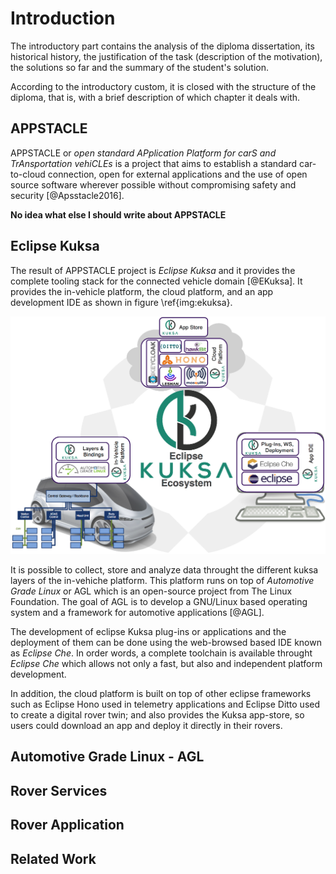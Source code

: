 Introduction
=========

The introductory part contains the analysis of the diploma dissertation, its historical history, the justification of the task (description of the motivation), the solutions so far and the summary of the student's solution.

According to the introductory custom, it is closed with the structure of the diploma, that is, with a brief description of which chapter it deals with.


APPSTACLE
------------
APPSTACLE or _open standard APplication Platform for carS and TrAnsportation vehiCLEs_ is a project that aims to establish a standard car-to-cloud connection, open for external applications and the use of open source software wherever possible without compromising safety and security [@Apsstacle2016]. 

**No idea what else I should write about APPSTACLE**

Eclipse Kuksa
-------------
The result of APPSTACLE project is _Eclipse Kuksa_ and it provides the complete tooling stack for the connected vehicle domain [@EKuksa].
It provides the in-vehicle platform, the cloud platform, and  an app development IDE as shown in figure \ref{img:ekuksa}.

![Eclipse Kuksa Ecosystem [@EKuksa] \label{img:ekuksa}](img/EKuksa.png)


It is possible to collect, store and analyze data throught the different kuksa layers of the in-vehiche platform.
This platform runs on top of _Automotive Grade Linux_ or AGL which is an open-source project from The Linux Foundation. The goal of AGL is to develop a GNU/Linux based operating system and a framework for automotive applications [@AGL].

The development of eclipse Kuksa plug-ins or  applications and the deployment of them can be done using the web-browsed based  IDE known as _Eclipse Che_.
In order words, a complete toolchain is available throught _Eclipse Che_ which allows not only a fast, but also and independent platform development. 


In addition, the cloud platform is built on top of other eclipse frameworks such as Eclipse Hono used in telemetry applications and Eclipse Ditto used to create a digital rover twin; and also provides the Kuksa app-store, so users could download an app and deploy it directly in their rovers.

Automotive Grade Linux -  AGL
--------------------------------


Rover Services
-----------------


Rover Application
-------------------

Related Work
-------------


